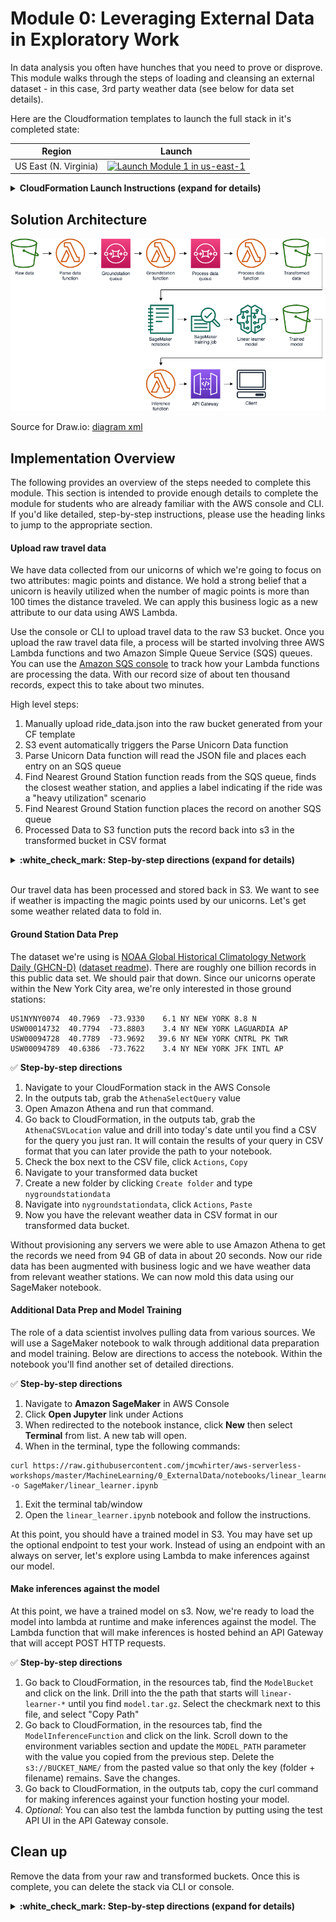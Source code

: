 # Module 0: Leveraging External Data in Exploratory Work

In data analysis you often have hunches that you need to prove or disprove.  This module walks through the steps of loading and cleansing an external dataset - in this case, 3rd party weather data (see below for data set details).

Here are the Cloudformation templates to launch the full stack in it's completed state:

Region| Launch
------|-----
US East (N. Virginia) | [![Launch Module 1 in us-east-1](http://docs.aws.amazon.com/AWSCloudFormation/latest/UserGuide/images/cloudformation-launch-stack-button.png)](https://console.aws.amazon.com/cloudformation/home?region=us-east-1#/stacks/new?stackName=wildrydes-machine-learning-module-0&templateURL=https://s3.amazonaws.com/wildrydes-us-east-1/WorkshopTemplate/1_ExampleTemplate/example.yaml)

<details>
<summary><strong>CloudFormation Launch Instructions (expand for details)</strong></summary><p>

Manually:

1. Click the **Launch Stack** link above for the region of your choice.

1. Click **Next** on the Select Template page.

1. On the Options page, leave all the defaults and click **Next**.

1. On the Review page, check the box to acknowledge that CloudFormation will create IAM resources and click **Create**.

1. On the Review page click **Create**.

1. Wait for the `wildrydes-machine-learning-module-0` stack to reach a status of `CREATE_COMPLETE`.

1. With the `wildrydes-machine-learning-module-0` stack selected, click on the **Outputs** tab

CLI:
```
aws cloudformation create-stack \
--stack-name wildrydes-machine-learning-module-0 \
--capabilities CAPABILITY_NAMED_IAM \
--template-body file://cloudformation/infrastructure.yml
```

</p></details>


## Solution Architecture

![Architecture diagram](assets/WildRydesML.png)

Source for Draw.io: [diagram xml](assets/WildRydesML.xml)


## Implementation Overview

The following provides an overview of the steps needed to complete this module. This section is intended to provide enough details to complete the module for students who are already familiar with the AWS console and CLI. If you'd like detailed, step-by-step instructions, please use the heading links to jump to the appropriate section.

#### Upload raw travel data

We have data collected from our unicorns of which we're going to focus on two attributes: magic points and distance. We hold a strong belief that a unicorn is heavily utilized when the number of magic points is more than 100 times the distance traveled. We can apply this business logic as a new attribute to our data using AWS Lambda.

Use the console or CLI to upload travel data to the raw S3 bucket. Once you upload the raw travel data file, a process will be started involving three AWS Lambda functions and two Amazon Simple Queue Service (SQS) queues. You can use the [Amazon SQS console](https://console.aws.amazon.com/sqs/home?region=us-east-1#) to track how your Lambda functions are processing the data. With our record size of about ten thousand records, expect this to take about two minutes.

High level steps:

1. Manually upload ride_data.json into the raw bucket generated from your CF template
1. S3 event automatically triggers the Parse Unicorn Data function
1. Parse Unicorn Data function will read the JSON file and places each entry on an SQS queue
1. Find Nearest Ground Station function reads from the SQS queue, finds the closest weather station, and applies a label indicating if the ride was a "heavy utilization" scenario
1. Find Nearest Ground Station function places the record on another SQS queue
1. Processed Data to S3 function puts the record back into s3 in the transformed bucket in CSV format

<details>
<summary><strong>:white_check_mark: Step-by-step directions (expand for details)</strong></summary><p>

Console:

*TODO*

CLI:
```
aws cloudformation describe-stacks \
  --stack-name wildrydes-machine-learning-module-0 \
  --query "Stacks[0].Outputs[?OutputKey=='RawDataBucketName'].OutputValue" \
  --output text | xargs -I {} \
      aws s3 cp data/ride_data.json s3://{}
```
</p></details><br>

Our travel data has been processed and stored back in S3. We want to see if weather is impacting the magic points used by our unicorns. Let's get some weather related data to fold in.

#### Ground Station Data Prep

The dataset we're using is [NOAA Global Historical Climatology Network Daily (GHCN-D)](https://registry.opendata.aws/noaa-ghcn/) ([dataset readme](https://docs.opendata.aws/noaa-ghcn-pds/readme.html)).  There are roughly one billion records in this public data set. We should pair that down. Since our unicorns operate within the New York City area, we're only interested in those ground stations:

```
US1NYNY0074  40.7969  -73.9330    6.1 NY NEW YORK 8.8 N
USW00014732  40.7794  -73.8803    3.4 NY NEW YORK LAGUARDIA AP
USW00094728  40.7789  -73.9692   39.6 NY NEW YORK CNTRL PK TWR
USW00094789  40.6386  -73.7622    3.4 NY NEW YORK JFK INTL AP
```

:white_check_mark: **Step-by-step directions**

1. Navigate to your CloudFormation stack in the AWS Console
1. In the outputs tab, grab the `AthenaSelectQuery` value
1. Open Amazon Athena and run that command.
1. Go back to CloudFormation, in the outputs tab, grab the `AthenaCSVLocation` value and drill into today's date until you find a CSV for the query you just ran.  It will contain the results of your query in CSV format that you can later provide the path to your notebook.
1. Check the box next to the CSV file, click `Actions`, `Copy`
1. Navigate to your transformed data bucket
1. Create a new folder by clicking `Create folder` and type `nygroundstationdata`
1. Navigate into `nygroundstationdata`, click `Actions`, `Paste`
1. Now you have the relevant weather data in CSV format in our transformed data bucket.

Without provisioning any servers we were able to use Amazon Athena to get the records we need from 94 GB of data in about 20 seconds. Now our ride data has been augmented with business logic and we have weather data from relevant weather stations. We can now mold this data using our SageMaker notebook.

#### Additional Data Prep and Model Training

The role of a data scientist involves pulling data from various sources. We will use a SageMaker notebook to walk through additional data preparation and model training. Below are directions to access the notebook. Within the notebook you'll find another set of detailed directions.

:white_check_mark: **Step-by-step directions**

1. Navigate to **Amazon SageMaker** in AWS Console
1. Click **Open Jupyter** link under Actions
1. When redirected to the notebook instance, click **New** then select **Terminal** from list. A new tab will open.
1. When in the terminal, type the following commands:
```
curl https://raw.githubusercontent.com/jmcwhirter/aws-serverless-workshops/master/MachineLearning/0_ExternalData/notebooks/linear_learner.ipynb -o SageMaker/linear_learner.ipynb
```
1. Exit the terminal tab/window
1. Open the `linear_learner.ipynb` notebook and follow the instructions.

At this point, you should have a trained model in S3. You may have set up the optional endpoint to test your work. Instead of using an endpoint with an always on server, let's explore using Lambda to make inferences against our model.

#### Make inferences against the model
At this point, we have a trained model on s3.  Now, we're ready to load the model into lambda at runtime and make inferences against the model.  The Lambda function that will make inferences is hosted behind an API Gateway that will accept POST HTTP requests.

:white_check_mark: **Step-by-step directions**

1. Go back to CloudFormation, in the resources tab, find the `ModelBucket` and click on the link.  Drill into the the path that starts will `linear-learner-*` until you find `model.tar.gz`.  Select the checkmark next to this file, and select "Copy Path"
1. Go back to CloudFormation, in the resources tab, find the `ModelInferenceFunction` and click on the link.  Scroll down to the environment variables section and update the `MODEL_PATH` parameter with the value you copied from the previous step.  Delete the `s3://BUCKET_NAME/` from the pasted value so that only the key (folder + filename) remains.  Save the changes.
1. Go back to CloudFormation, in the outputs tab, copy the curl command for making inferences against your function hosting your model.
1. _Optional_: You can also test the lambda function by putting using the test API UI in the API Gateway console.


## Clean up

Remove the data from your raw and transformed buckets. Once this is complete, you can delete the stack via CLI or console.

<details>
<summary><strong>:white_check_mark: Step-by-step directions (expand for details)</strong></summary><p>

Manually:

*TODO*

CLI:
1. Delete data in your raw bucket
  ```
  aws cloudformation describe-stacks \
    --stack-name wildrydes-machine-learning-module-0 \
    --query "Stacks[0].Outputs[?OutputKey=='RawDataBucketName'].OutputValue" \
    --output text | xargs -I {} \
        aws s3 rm s3://{} --recursive
  ```
2. Delete data in your transformed bucket
  ```
  aws cloudformation describe-stacks \
    --stack-name wildrydes-machine-learning-module-0 \
    --query "Stacks[0].Outputs[?OutputKey=='TransformedDataBucketName'].OutputValue" \
    --output text | xargs -I {} \
        aws s3 rm s3://{} --recursive
  ```
3. Delete data in your model bucket
  ```
  aws cloudformation describe-stacks \
    --stack-name wildrydes-machine-learning-module-0 \
    --query "Stacks[0].Outputs[?OutputKey=='ModelBucketName'].OutputValue" \
    --output text | xargs -I {} \
        aws s3 rm s3://{} --recursive
  ```
4. Delete the stack
  ```
  aws cloudformation delete-stack \
    --stack-name wildrydes-machine-learning-module-0
  ```
</p></details>
